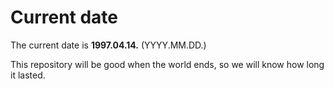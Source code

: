 # Current date

The current date is **1997.04.14.** (YYYY.MM.DD.)

This repository will be good when the world ends, so we will know how long it lasted.